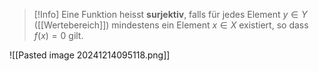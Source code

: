 >[!Info]
>Eine Funktion heisst **surjektiv**, falls für jedes Element $y \in Y$ ([[Wertebereich]]) mindestens ein Element $x\in X$ existiert, so dass $f(x)=0$ gilt.

![[Pasted image 20241214095118.png]]